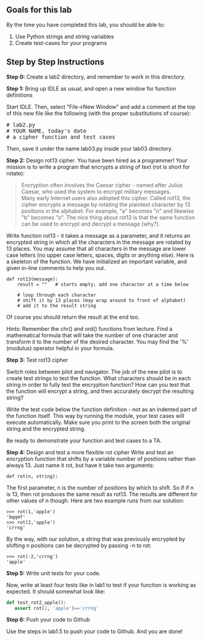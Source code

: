 Goals for this lab
----------

By the time you have completed this lab, you should be able to:
<ol>
<li>Use Python strings and string variables </li>
<li>Create test-cases for your programs </li>
</ol>

Step by Step Instructions
-----------
**Step 0:** Create a lab2 directory, and remember to work in this directory.

**Step 1:** Bring up IDLE as usual, and open a new window for function definitions

Start IDLE. Then, select &quot;File-&gt;New Window&quot; and add a comment at the top of this new file like the following (with the proper substitutions of course): 

<pre>
# lab2.py
# YOUR NAME, today's date
# a cipher function and test cases
</pre>

Then, save it under the name lab03.py inside your lab03 directory.

**Step 2:** Design rot13 cipher. 
You have been hired as a programmer! Your mission is to write a program that encrypts a string of text (rot is short for rotate):

> Encryption often involves the Caesar cipher - named after Julius Caesar, who used the system to encrypt military messages.  
Many early Internet users also adopted this cipher. Called rot13, the cipher encrypts a message by rotating the plaintext character by 13 positions in the alphabet. For example, "a" becomes "n" and likewise "b" becomes "o". 
The nice thing about rot13 is that the same function can be used to encrypt and decrypt a message (why?).

Write function rot13 - it takes a message as a parameter, and it returns an encrypted string in which all the characters in the message are rotated by 13 places. You may assume that all characters in the message are lower case letters (no upper case letters, spaces, digits or anything else). Here is a skeleton of the function. We have initialized an important variable, and given in-line comments to help you out.

```
def rot13(message):
    result = ""   # starts empty; add one character at a time below

	# loop through each character
    # shift it by 13 places (may wrap around to front of alphabet)
    # add it to the result string
```
Of course you should return the result at the end too.

Hints: Remember the chr() and ord() functions from lecture. Find a mathematical formula that will take the number of one character and transform it to the number of the desired character. You may find the '%' (modulus) operator helpful in your formula.

**Step 3:** Test rot13 cipher

Switch roles between pilot and navigator. The job of the new pilot is to create test strings to test the function. What characters should be in each string in order to fully test the encryption function? How can you test that the function will encrypt a string, and then accurately decrypt the resulting string?

Write the test code below the function definition - not as an indented part of the function itself. This way by running the module, your test cases will execute automatically. Make sure you print to the screen both the original string and the encrypted string.

Be ready to demonstrate your function and test cases to a TA.

**Step 4:** Design and test a more flexible rot cipher
Write and test an encryption function that shifts by a variable number of positions rather than always 13. Just name it rot, but have it take two arguments:

```
def rot(n, string):
```

The first parameter, n is the number of positions by which to shift. So if if n is 13, then rot produces the same result as rot13. The results are different for other values of n though. Here are two example runs from our solution:

```
>>> rot(1,'apple')
'bqqmf'
>>> rot(2,'apple')
'crrng'
```

By the way, with our solution, a string that was previously encrypted by shifting n positions can be decrypted by passing -n to rot:

```
>>> rot(-2,'crrng')
'apple'
```

**Step 5:** Write unit tests for your code.

Now, write at least four tests like in lab1 to test if your function is working as expected. It should somewhat look like:

```python
def test_rot2_apple():
   assert rot(2, 'apple')=='crrng'
```

**Step 6:** Push your code to Github

Use the steps in lab1.5 to push your code to Github. And you are done!

